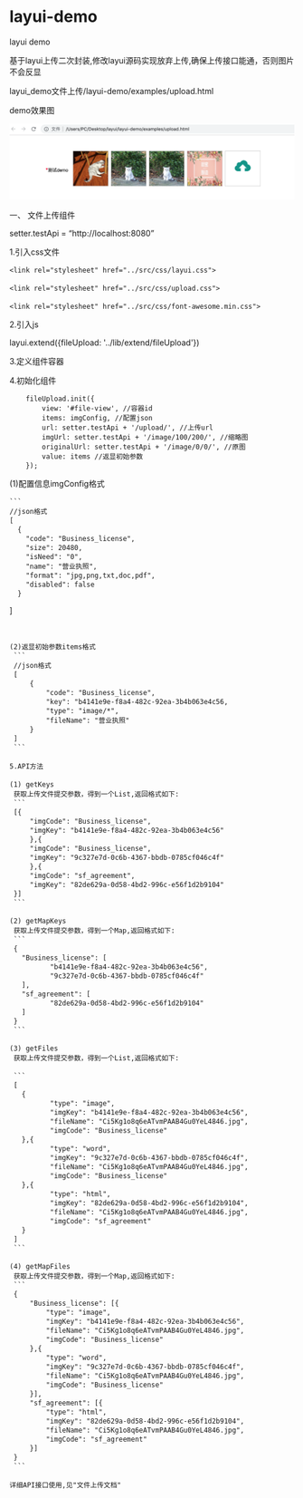 # layui-demo
layui demo

基于layui上传二次封装,修改layui源码实现放弃上传,确保上传接口能通，否则图片不会反显

layui_demo文件上传/layui-demo/examples/upload.html

demo效果图

![image](https://github.com/13162576590/layui-demo/blob/master/demo.png?raw=true)

一、	文件上传组件

setter.testApi = “http://localhost:8080”

1.引入css文件

```
<link rel="stylesheet" href="../src/css/layui.css">

<link rel="stylesheet" href="../src/css/upload.css">

<link rel="stylesheet" href="../src/css/font-awesome.min.css">
```

2.引入js

  layui.extend({fileUpload: '../lib/extend/fileUpload'})

3.定义组件容器

  <div class="layui-col-md12" id="file-view">
  </div>

4.初始化组件

```
	fileUpload.init({
		view: '#file-view', //容器id
		items: imgConfig, //配置json
		url: setter.testApi + '/upload/', //上传url
		imgUrl: setter.testApi + '/image/100/200/', //缩略图
		originalUrl: setter.testApi + '/image/0/0/', //原图
		value: items //返显初始参数
	});
```

(1)配置信息imgConfig格式

	```
    //json格式
    [
      {
        "code": "Business_license",
        "size": 20480,
        "isNeed": "0",
        "name": "营业执照",
        "format": "jpg,png,txt,doc,pdf",
        "disabled": false
      }
   ]
   ```


(2)返显初始参数items格式
	```
	//json格式 
	[
		{
			"code": "Business_license",
			"key": "b4141e9e-f8a4-482c-92ea-3b4b063e4c56,
			"type": "image/*",
			"fileName": "营业执照"
		}
	] 
	```

5.API方法

(1) getKeys
    获取上传文件提交参数，得到一个List,返回格式如下:
	```
	[{
		"imgCode": "Business_license",
		"imgKey": "b4141e9e-f8a4-482c-92ea-3b4b063e4c56"
		},{
		"imgCode": "Business_license",
		"imgKey": "9c327e7d-0c6b-4367-bbdb-0785cf046c4f"
		},{
		"imgCode": "sf_agreement",
		"imgKey": "82de629a-0d58-4bd2-996c-e56f1d2b9104"
	}]
	```

(2) getMapKeys
    获取上传文件提交参数，得到一个Map,返回格式如下:
    ```
	{
	  "Business_license": [
	         "b4141e9e-f8a4-482c-92ea-3b4b063e4c56",
	         "9c327e7d-0c6b-4367-bbdb-0785cf046c4f"
	  ],
	  "sf_agreement": [
	         "82de629a-0d58-4bd2-996c-e56f1d2b9104"
	  ]
	}
	```

(3) getFiles
    获取上传文件提交参数，得到一个List,返回格式如下:

	```
	[
	  {
	         "type": "image",
	         "imgKey": "b4141e9e-f8a4-482c-92ea-3b4b063e4c56",
	         "fileName": "Ci5Kg1o8q6eATvmPAAB4Gu0YeL4846.jpg",
	         "imgCode": "Business_license"
	  },{
	         "type": "word",
	         "imgKey": "9c327e7d-0c6b-4367-bbdb-0785cf046c4f",
	         "fileName": "Ci5Kg1o8q6eATvmPAAB4Gu0YeL4846.jpg",
	         "imgCode": "Business_license"
	  },{
	         "type": "html",
	         "imgKey": "82de629a-0d58-4bd2-996c-e56f1d2b9104",
	         "fileName": "Ci5Kg1o8q6eATvmPAAB4Gu0YeL4846.jpg",
	         "imgCode": "sf_agreement"
	  }
	]
	```

(4) getMapFiles
    获取上传文件提交参数，得到一个Map,返回格式如下:
	```
	{
		"Business_license": [{
			"type": "image",
			"imgKey": "b4141e9e-f8a4-482c-92ea-3b4b063e4c56",
			"fileName": "Ci5Kg1o8q6eATvmPAAB4Gu0YeL4846.jpg",
			"imgCode": "Business_license"
		},{
			"type": "word",
			"imgKey": "9c327e7d-0c6b-4367-bbdb-0785cf046c4f",
			"fileName": "Ci5Kg1o8q6eATvmPAAB4Gu0YeL4846.jpg",
			"imgCode": "Business_license"
		}],
		"sf_agreement": [{
			"type": "html",
			"imgKey": "82de629a-0d58-4bd2-996c-e56f1d2b9104",
			"fileName": "Ci5Kg1o8q6eATvmPAAB4Gu0YeL4846.jpg",
			"imgCode": "sf_agreement"
		}]
	}
	```

详细API接口使用,见"文件上传文档"




